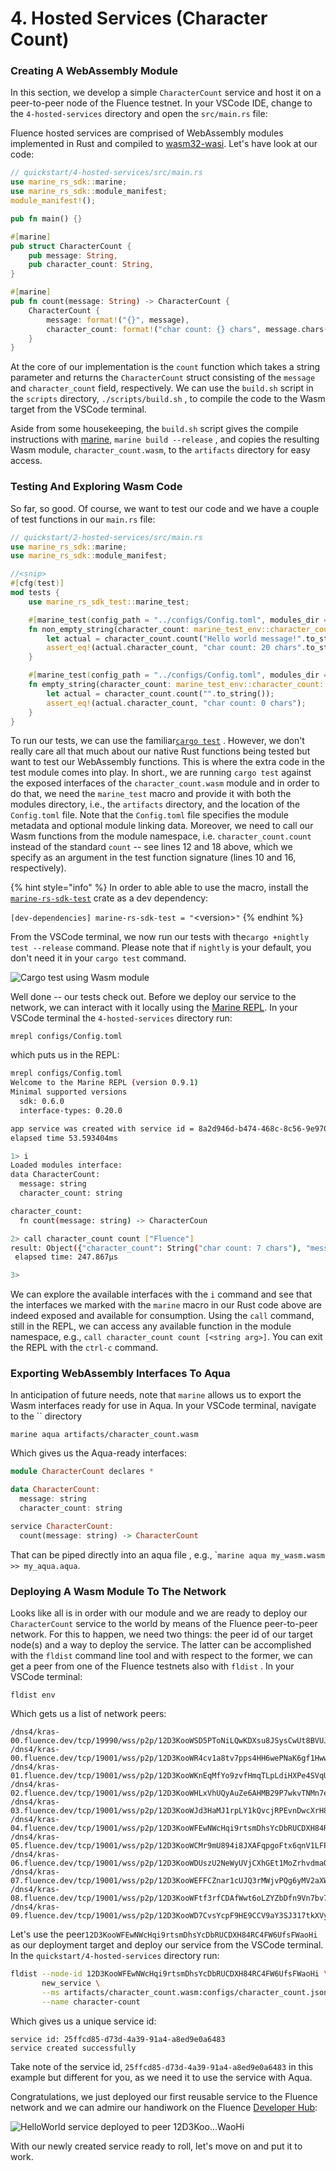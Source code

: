 # 4. Hosted Services (Character Count)

### Creating A WebAssembly Module

In this section, we develop a simple `CharacterCount` service and host it on a peer-to-peer node of the Fluence testnet. In your VSCode IDE, change to the `4-hosted-services` directory and open the `src/main.rs` file:


Fluence hosted services are comprised of WebAssembly modules implemented in Rust and compiled to [wasm32-wasi](https://doc.rust-lang.org/stable/nightly-rustc/rustc_target/spec/wasm32_wasi/index.html). Let's have look at our code:

```rust
// quickstart/4-hosted-services/src/main.rs
use marine_rs_sdk::marine;
use marine_rs_sdk::module_manifest;
module_manifest!();

pub fn main() {}

#[marine]
pub struct CharacterCount {
    pub message: String,
    pub character_count: String,
}

#[marine]
pub fn count(message: String) -> CharacterCount {
    CharacterCount {
        message: format!("{}", message),
        character_count: format!("char count: {} chars", message.chars().count())
    }
}
```

At the core of our implementation is the `count` function which takes a string parameter and returns the `CharacterCount` struct consisting of the `message` and `character_count` field, respectively. We can use the `build.sh` script in the `scripts` directory,  `./scripts/build.sh` ,  to compile the code to the Wasm target from the VSCode terminal.

Aside from some housekeeping, the `build.sh` script gives the compile instructions with [marine](https://crates.io/crates/marine), `marine build --release` , and copies the resulting Wasm module, `character_count.wasm`, to the `artifacts` directory for easy access.

### Testing And Exploring Wasm Code

So far, so good. Of course, we want to test our code and we have a couple of test functions in our `main.rs` file:

```rust
// quickstart/2-hosted-services/src/main.rs
use marine_rs_sdk::marine;
use marine_rs_sdk::module_manifest;

//<snip>
#[cfg(test)]
mod tests {
    use marine_rs_sdk_test::marine_test;

    #[marine_test(config_path = "../configs/Config.toml", modules_dir = "../artifacts")]
    fn non_empty_string(character_count: marine_test_env::character_count::ModuleInterface) {
        let actual = character_count.count("Hello world message!".to_string());
        assert_eq!(actual.character_count, "char count: 20 chars".to_string());
    }

    #[marine_test(config_path = "../configs/Config.toml", modules_dir = "../artifacts")]
    fn empty_string(character_count: marine_test_env::character_count::ModuleInterface) {
        let actual = character_count.count("".to_string());
        assert_eq!(actual.character_count, "char count: 0 chars");
    }
}


```

  
 To run our tests, we can use the familiar[`cargo test`](https://doc.rust-lang.org/cargo/commands/cargo-test.html) . However, we don't really care all that much about our native Rust functions being tested but want to test our WebAssembly functions. This is where the extra code in the test module comes into play. In short., we are running `cargo test` against the exposed interfaces of the `character_count.wasm` module and in order to do that, we need the `marine_test` macro and provide it with both the modules directory, i.e., the `artifacts` directory, and the location of the `Config.toml` file. Note that the `Config.toml` file specifies the module metadata and optional module linking data. Moreover, we need to call our Wasm functions from the module namespace, i.e. `character_count.count` instead of the standard `count` -- see lines 12 and 18 above, which we specify as an argument in the test function signature \(lines 10 and 16, respectively\).

{% hint style="info" %}
In order to able able to use the macro, install the [`marine-rs-sdk-test`](https://crates.io/crates/marine-rs-sdk-test) crate as a dev dependency:

`[dev-dependencies] marine-rs-sdk-test = "`&lt;version&gt;`"`
{% endhint %}

From the VSCode terminal, we now run our tests with the`cargo +nightly test --release` command. Please note that if `nightly` is your default, you don't need it in your `cargo test` command.

![Cargo test using Wasm module](../.gitbook/assets/image%20%2833%29.png)

Well done -- our tests check out. Before we deploy our service to the network, we can interact with it locally using the [Marine REPL](https://crates.io/crates/mrepl). In your VSCode terminal the `4-hosted-services` directory run:

```text
mrepl configs/Config.toml
```

which puts us in the REPL:

```bash
mrepl configs/Config.toml
Welcome to the Marine REPL (version 0.9.1)
Minimal supported versions
  sdk: 0.6.0
  interface-types: 0.20.0

app service was created with service id = 8a2d946d-b474-468c-8c56-9e970ee64743
elapsed time 53.593404ms

1> i
Loaded modules interface:
data CharacterCount:
  message: string
  character_count: string

character_count:
  fn count(message: string) -> CharacterCoun

2> call character_count count ["Fluence"]
result: Object({"character_count": String("char count: 7 chars"), "message": String("Fluence")})
 elapsed time: 247.867µs

3> 
```

We can explore the available interfaces with the `i` command and see that the interfaces we marked with the `marine` macro in our Rust code above are indeed exposed and available for consumption. Using the `call` command, still in the REPL, we can access any available function in the module namespace, e.g., `call character_count count [<string arg>]`. You can exit the REPL with the `ctrl-c` command.

### Exporting WebAssembly Interfaces To Aqua

In anticipation of future needs, note that `marine` allows us to export  the Wasm interfaces ready for use in Aqua. In your VSCode terminal, navigate to the \`\` directory 

```text
marine aqua artifacts/character_count.wasm
```

Which gives us the Aqua-ready interfaces:

```haskell
module CharacterCount declares *

data CharacterCount:
  message: string
  character_count: string

service CharacterCount:
  count(message: string) -> CharacterCount
```

That can be piped directly into an aqua file , e.g., \``marine aqua my_wasm.wasm >> my_aqua.aqua`. 

### Deploying A Wasm Module To The Network

Looks like all is in order with our module and we are ready to deploy our `CharacterCount` service to the world by means of the Fluence peer-to-peer network. For this to happen, we need two things: the peer id of our target node\(s\) and a way to deploy the service. The latter can be accomplished with the `fldist` command line tool and with respect to the former, we can get a peer from one of the Fluence testnets also with `fldist` . In your VSCode terminal:

```text
fldist env
```

Which gets us a list of network peers:

```text
/dns4/kras-00.fluence.dev/tcp/19990/wss/p2p/12D3KooWSD5PToNiLQwKDXsu8JSysCwUt8BVUJEqCHcDe7P5h45e
/dns4/kras-00.fluence.dev/tcp/19001/wss/p2p/12D3KooWR4cv1a8tv7pps4HH6wePNaK6gf1Hww5wcCMzeWxyNw51
/dns4/kras-01.fluence.dev/tcp/19001/wss/p2p/12D3KooWKnEqMfYo9zvfHmqTLpLdiHXPe4SVqUWcWHDJdFGrSmcA
/dns4/kras-02.fluence.dev/tcp/19001/wss/p2p/12D3KooWHLxVhUQyAuZe6AHMB29P7wkvTNMn7eDMcsqimJYLKREf
/dns4/kras-03.fluence.dev/tcp/19001/wss/p2p/12D3KooWJd3HaMJ1rpLY1kQvcjRPEvnDwcXrH8mJvk7ypcZXqXGE
/dns4/kras-04.fluence.dev/tcp/19001/wss/p2p/12D3KooWFEwNWcHqi9rtsmDhsYcDbRUCDXH84RC4FW6UfsFWaoHi
/dns4/kras-05.fluence.dev/tcp/19001/wss/p2p/12D3KooWCMr9mU894i8JXAFqpgoFtx6qnV1LFPSfVc3Y34N4h4LS
/dns4/kras-06.fluence.dev/tcp/19001/wss/p2p/12D3KooWDUszU2NeWyUVjCXhGEt1MoZrhvdmaQQwtZUriuGN1jTr
/dns4/kras-07.fluence.dev/tcp/19001/wss/p2p/12D3KooWEFFCZnar1cUJQ3rMWjvPQg6yMV2aXWs2DkJNSRbduBWn
/dns4/kras-08.fluence.dev/tcp/19001/wss/p2p/12D3KooWFtf3rfCDAfWwt6oLZYZbDfn9Vn7bv7g6QjjQxUUEFVBt
/dns4/kras-09.fluence.dev/tcp/19001/wss/p2p/12D3KooWD7CvsYcpF9HE9CCV9aY3SJ317tkXVykjtZnht2EbzDPm
```

Let's use the peer`12D3KooWFEwNWcHqi9rtsmDhsYcDbRUCDXH84RC4FW6UfsFWaoHi` as our deployment target and deploy our service from the VSCode terminal. In the `quickstart/4-hosted-services` directory run:

```bash
fldist --node-id 12D3KooWFEwNWcHqi9rtsmDhsYcDbRUCDXH84RC4FW6UfsFWaoHi \
       new_service \
       --ms artifacts/character_count.wasm:configs/character_count.json \
       --name character-count 
```

Which gives us a unique service id:

```text
service id: 25ffcd85-d73d-4a39-91a4-a8ed9e0a6483
service created successfully
```

Take note of the service id, `25ffcd85-d73d-4a39-91a4-a8ed9e0a6483` in this example but different for you, as we need it to use the service with Aqua.

Congratulations, we just deployed our first reusable service to the Fluence network and we can admire our handiwork on the Fluence [Developer Hub](https://dash.fluence.dev/):

![HelloWorld service deployed to peer 12D3Koo...WaoHi](../.gitbook/assets/image%20%2822%29.png)

With our newly created service ready to roll, let's move on and put it to work.

